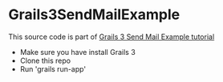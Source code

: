 # Grails3SendMailExample

This source code is part of [Grails 3 Send Mail Example tutorial](https://www.djamware.com/post/58b50fee80aca736bb5e4369/grails-3-send-email-example)

* Make sure you have install Grails 3
* Clone this repo
* Run 'grails run-app'
